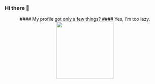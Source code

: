 ### Hi there 👋

<!--
**Roshanen/Roshanen** is a ✨ _special_ ✨ repository because its `README.md` (this file) appears on your GitHub profile.

Here are some ideas to get you started:

- 🔭 I’m currently working on ...
- 🌱 I’m currently learning ...
- 👯 I’m looking to collaborate on ...
- 🤔 I’m looking for help with ...
- 💬 Ask me about ...
- 📫 How to reach me: ...
- 😄 Pronouns: ...
- ⚡ Fun fact: ...

-->


<div align="center">
  #### My profile got only a few things? 
#### Yes, I'm too lazy.
  <br>
  <a href="https://github.com/Roshanen">
    <img height="180em" src="https://github-readme-stats.vercel.app/api/top-langs/?username=Roshanen&langs_count=8&layout=compact&theme=tokyonight&border_radius=8" />
  </a>
</div>
